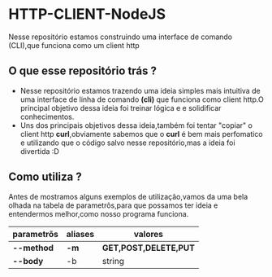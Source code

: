 # HTTP-CLIENT-NodeJS
Nesse repositório estamos construindo uma interface de comando (CLI),que funciona como um client http


## O que esse repositório trás ? 
- Nesse repositório estamos trazendo uma ideia simples mais intuitiva de uma interface de linha de comando **(cli)** que funciona como client http.O principal objetivo dessa ideia foi treinar lógica e e solidificar conhecimentos.
- Uns dos principais objetivos dessa ideia,também foi tentar "copiar" o client http **curl**,obviamente sabemos que o **curl** é bem mais perfomatico e utilizando que o código salvo nesse repositório,mas a ideia foi divertida :D

## Como utiliza ?
Antes de mostramos alguns exemplos de utilização,vamos da uma bela olhada na tabela de parametrôs,para que possamos ter ideia e entendermos melhor,como nosso programa funciona.

|parametrõs|aliases|valores|
|----------|--------|------|
| **--method** | **-m**    | **GET,POST,DELETE,PUT**
| **--body**   | -b        | string 
